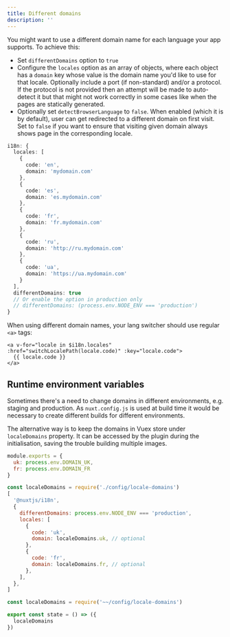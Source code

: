 ```yaml
---
title: Different domains
description: ''
---
```


You might want to use a different domain name for each language your app supports. To achieve this:

- Set `differentDomains` option to `true`
- Configure the `locales` option as an array of objects, where each object has a `domain` key whose value is the domain name you'd like to use for that locale. Optionally include a port (if non-standard) and/or a protocol. If the protocol is not provided then an attempt will be made to auto-detect it but that might not work correctly in some cases like when the pages are statically generated.
- Optionally set `detectBrowserLanguage` to `false`. When enabled (which it is by default), user can get redirected to a different domain on first visit. Set to `false` if you want to ensure that visiting given domain always shows page in the corresponding locale.

```ts {}[nuxt.config.ts]
i18n: {
  locales: [
    {
      code: 'en',
      domain: 'mydomain.com'
    },
    {
      code: 'es',
      domain: 'es.mydomain.com'
    },
    {
      code: 'fr',
      domain: 'fr.mydomain.com'
    },
    {
      code: 'ru',
      domain: 'http://ru.mydomain.com'
    },
    {
      code: 'ua',
      domain: 'https://ua.mydomain.com'
    }
  ],
  differentDomains: true
  // Or enable the option in production only
  // differentDomains: (process.env.NODE_ENV === 'production')
}
```

When using different domain names, your lang switcher should use regular `<a>` tags:

```vue
<a v-for="locale in $i18n.locales" :href="switchLocalePath(locale.code)" :key="locale.code">
  {{ locale.code }}
</a>
```

## Runtime environment variables

Sometimes there's a need to change domains in different environments, e.g. staging and production.
As `nuxt.config.js` is used at build time it would be necessary to create different builds for different environments.

The alternative way is to keep the domains in Vuex store under `localeDomains` property. It can be accessed by the plugin
during the initialisation, saving the trouble building multiple images.

```js {}[config/locale-domains.js]
module.exports = {
  uk: process.env.DOMAIN_UK,
  fr: process.env.DOMAIN_FR
}
```

```js {}[nuxt.config.js]
const localeDomains = require('./config/locale-domains')
[
  '@nuxtjs/i18n',
  {
    differentDomains: process.env.NODE_ENV === 'production',
    locales: [
      {
        code: 'uk',
        domain: localeDomains.uk, // optional
      },
      {
        code: 'fr',
        domain: localeDomains.fr, // optional
      },
    ],
  },
]
```

```js {}[store/index.js]
const localeDomains = require('~~/config/locale-domains')

export const state = () => ({
  localeDomains
})
```

